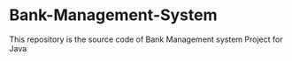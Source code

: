 # Bank-Management-System
This repository is the source code of Bank Management system Project for Java
